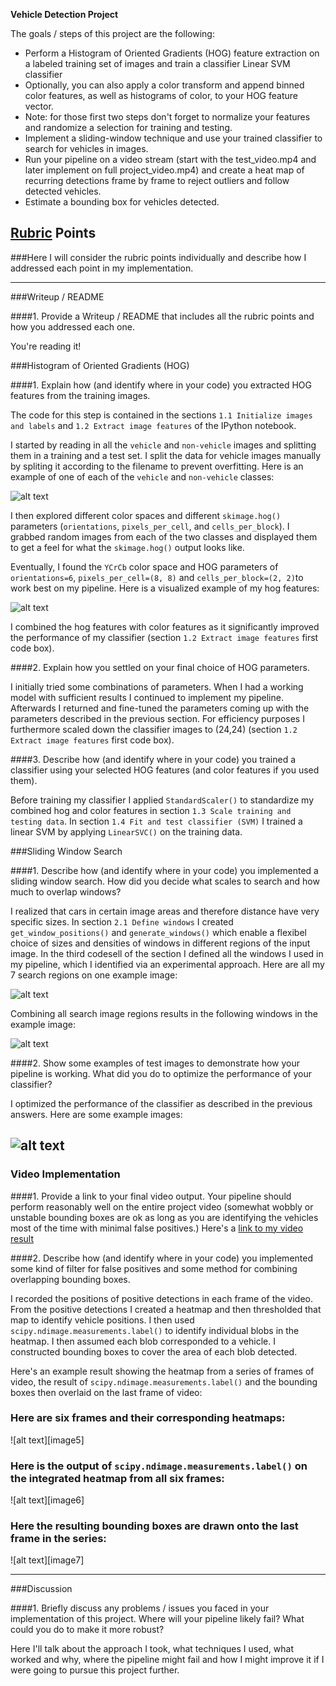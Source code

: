 **Vehicle Detection Project**

The goals / steps of this project are the following:

* Perform a Histogram of Oriented Gradients (HOG) feature extraction on a labeled training set of images and train a classifier Linear SVM classifier
* Optionally, you can also apply a color transform and append binned color features, as well as histograms of color, to your HOG feature vector. 
* Note: for those first two steps don't forget to normalize your features and randomize a selection for training and testing.
* Implement a sliding-window technique and use your trained classifier to search for vehicles in images.
* Run your pipeline on a video stream (start with the test_video.mp4 and later implement on full project_video.mp4) and create a heat map of recurring detections frame by frame to reject outliers and follow detected vehicles.
* Estimate a bounding box for vehicles detected.

[//]: # (Image References)
[image01]: ./output_images/01_classifier_images.png
[image02]: ./output_images/02_hog_features_YCrCb.png
[image03]: ./output_images/03_window_areas.png
[image04]: ./output_images/04_image_windows
[image05]: ./output_images/05_predictions.png
[image06]: ./output_images/06_heatmaps.png
[image07]: ./output_images/07_labels.png
[image08]: ./output_images/08_boxes.png

[video01]: ./project_video_annotated.mp4

## [Rubric](https://review.udacity.com/#!/rubrics/513/view) Points
###Here I will consider the rubric points individually and describe how I addressed each point in my implementation.  

---
###Writeup / README

####1. Provide a Writeup / README that includes all the rubric points and how you addressed each one.

You're reading it!

###Histogram of Oriented Gradients (HOG)

####1. Explain how (and identify where in your code) you extracted HOG features from the training images.

The code for this step is contained in the sections `1.1 Initialize images and labels` and `1.2 Extract image features` of the IPython notebook.  

I started by reading in all the `vehicle` and `non-vehicle` images and splitting them in a training and a test set. I split the data for vehicle images manually by spliting it according to the filename to prevent overfitting.  Here is an example of one of each of the `vehicle` and `non-vehicle` classes:

![alt text][image01]

I then explored different color spaces and different `skimage.hog()` parameters (`orientations`, `pixels_per_cell`, and `cells_per_block`).  I grabbed random images from each of the two classes and displayed them to get a feel for what the `skimage.hog()` output looks like.

Eventually, I found the `YCrCb` color space and HOG parameters of `orientations=6`, `pixels_per_cell=(8, 8)` and `cells_per_block=(2, 2)`to work best on my pipeline. Here is a visualized example of my hog features:


![alt text][image02]

I combined the hog features with color features as it significantly improved the performance of my classifier (section `1.2 Extract image features` first code box).

####2. Explain how you settled on your final choice of HOG parameters.

I initially tried some combinations of parameters. When I had a working model with sufficient results I continued to implement my pipeline. Afterwards I returned and fine-tuned the parameters coming up with the parameters described in the previous section. For efficiency purposes I furthermore scaled down the classifier images to (24,24) (section `1.2 Extract image features` first code box).

####3. Describe how (and identify where in your code) you trained a classifier using your selected HOG features (and color features if you used them).

Before training my classifier I applied `StandardScaler()` to standardize my combined hog and color features in section `1.3 Scale training and testing data`.
In section `1.4 Fit and test classifier (SVM)` I trained a linear SVM by applying `LinearSVC()` on the training data. 

###Sliding Window Search

####1. Describe how (and identify where in your code) you implemented a sliding window search.  How did you decide what scales to search and how much to overlap windows?

I realized that cars in certain image areas and therefore distance have very specific sizes. In section `2.1 Define windows` I created `get_window_positions()` and `generate_windows()` which enable a flexibel choice of sizes and densities of windows in different regions of the input image. In the third codesell of the section I defined all the windows I used in my pipeline, which I identified via an experimental approach. Here are all my 7 search regions on one example image:

![alt text][image03]

Combining all search image regions results in the following windows in the example image:

![alt text][image04]

####2. Show some examples of test images to demonstrate how your pipeline is working.  What did you do to optimize the performance of your classifier?

I optimized the performance of the classifier as described in the previous answers.  Here are some example images:

![alt text][image05]
---

### Video Implementation

####1. Provide a link to your final video output.  Your pipeline should perform reasonably well on the entire project video (somewhat wobbly or unstable bounding boxes are ok as long as you are identifying the vehicles most of the time with minimal false positives.)
Here's a [link to my video result](./project_video.mp4)


####2. Describe how (and identify where in your code) you implemented some kind of filter for false positives and some method for combining overlapping bounding boxes.

I recorded the positions of positive detections in each frame of the video.  From the positive detections I created a heatmap and then thresholded that map to identify vehicle positions.  I then used `scipy.ndimage.measurements.label()` to identify individual blobs in the heatmap.  I then assumed each blob corresponded to a vehicle.  I constructed bounding boxes to cover the area of each blob detected.  

Here's an example result showing the heatmap from a series of frames of video, the result of `scipy.ndimage.measurements.label()` and the bounding boxes then overlaid on the last frame of video:

### Here are six frames and their corresponding heatmaps:

![alt text][image5]

### Here is the output of `scipy.ndimage.measurements.label()` on the integrated heatmap from all six frames:
![alt text][image6]

### Here the resulting bounding boxes are drawn onto the last frame in the series:
![alt text][image7]



---

###Discussion

####1. Briefly discuss any problems / issues you faced in your implementation of this project.  Where will your pipeline likely fail?  What could you do to make it more robust?

Here I'll talk about the approach I took, what techniques I used, what worked and why, where the pipeline might fail and how I might improve it if I were going to pursue this project further.  

